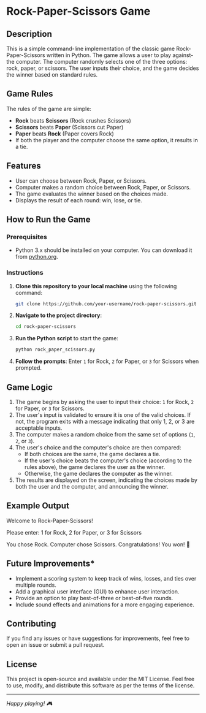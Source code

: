 # Rock-Paper-Scissors Game

## Description

This is a simple command-line implementation of the classic game Rock-Paper-Scissors written in Python. The game allows a user to play against- 
the computer. The computer randomly selects one of the three options: rock, paper, or scissors. The user inputs their choice, and the game decides the winner based on standard rules.

## Game Rules

The rules of the game are simple:

- **Rock** beats **Scissors** (Rock crushes Scissors)
- **Scissors** beats **Paper** (Scissors cut Paper)
- **Paper** beats **Rock** (Paper covers Rock)
- If both the player and the computer choose the same option, it results in a tie.

## Features

- User can choose between Rock, Paper, or Scissors.
- Computer makes a random choice between Rock, Paper, or Scissors.
- The game evaluates the winner based on the choices made.
- Displays the result of each round: win, lose, or tie.

## How to Run the Game

### Prerequisites

- Python 3.x should be installed on your computer. You can download it from [python.org](https://www.python.org/downloads/).

### Instructions

1. **Clone this repository to your local machine** using the following command:
    ```bash
    git clone https://github.com/your-username/rock-paper-scissors.git
    ```

2. **Navigate to the project directory**:
    ```bash
    cd rock-paper-scissors
    ```

3. **Run the Python script** to start the game:
    ```bash
    python rock_paper_scissors.py
    ```

4. **Follow the prompts**: Enter `1` for Rock, `2` for Paper, or `3` for Scissors when prompted.

## Game Logic

1. The game begins by asking the user to input their choice: `1` for Rock, `2` for Paper, or `3` for Scissors.
2. The user's input is validated to ensure it is one of the valid choices. If not, the program exits with a message indicating that only 1, 2, or 3 are acceptable inputs.
3. The computer makes a random choice from the same set of options (`1`, `2`, or `3`).
4. The user's choice and the computer's choice are then compared:
   - If both choices are the same, the game declares a tie.
   - If the user's choice beats the computer's choice (according to the rules above), the game declares the user as the winner.
   - Otherwise, the game declares the computer as the winner.
5. The results are displayed on the screen, indicating the choices made by both the user and the computer, and announcing the winner.

## Example Output

Welcome to Rock-Paper-Scissors!

Please enter: 1 for Rock, 2 for Paper, or 3 for Scissors

You chose Rock. Computer chose Scissors. Congratulations! You won! 🎉


## Future Improvements*

- Implement a scoring system to keep track of wins, losses, and ties over multiple rounds.
- Add a graphical user interface (GUI) to enhance user interaction.
- Provide an option to play best-of-three or best-of-five rounds.
- Include sound effects and animations for a more engaging experience.

## Contributing

If you find any issues or have suggestions for improvements, feel free to open an issue or submit a pull request.

## License

This project is open-source and available under the MIT License. Feel free to use, modify, and distribute this software as per the terms of the license.

---

*Happy playing! 🎮*

